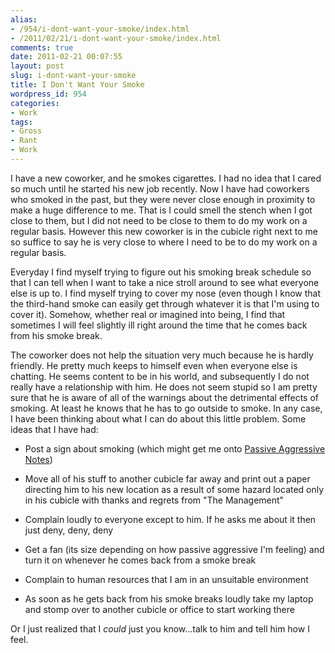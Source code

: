 ```yaml
---
alias:
- /954/i-dont-want-your-smoke/index.html
- /2011/02/21/i-dont-want-your-smoke/index.html
comments: true
date: 2011-02-21 00:07:55
layout: post
slug: i-dont-want-your-smoke
title: I Don't Want Your Smoke
wordpress_id: 954
categories:
- Work
tags:
- Gross
- Rant
- Work
---
```


I have a new coworker, and he smokes cigarettes.  I had no idea that I cared so much until he started his new job recently.  Now I have had coworkers who smoked in the past, but they were never close enough in proximity to make a huge difference to me.  That is I could smell the stench when I got close to them, but I did not need to be close to them to do my work on a regular basis.  However this new coworker is in the cubicle right next to me so suffice to say he is very close to where I need to be to do my work on a regular basis.

Everyday I find myself trying to figure out his smoking break schedule so that I can tell when I want to take a nice stroll around to see what everyone else is up to.  I find myself trying to cover my nose (even though I know that the third-hand smoke can easily get through whatever it is that I'm using to cover it).  Somehow, whether real or imagined into being, I find that sometimes I will feel slightly ill right around the time that he comes back from his smoke break.

The coworker does not help the situation very much because he is hardly friendly.  He pretty much keeps to himself even when everyone else is chatting.  He seems content to be in his world, and subsequently I do not really have a relationship with him.  He does not seem stupid so I am pretty sure that he is aware of all of the warnings about the detrimental effects of smoking.  At least he knows that he has to go outside to smoke.  In any case, I have been thinking about what I can do about this little problem.  Some ideas that I have had:




  * Post a sign about smoking (which might get me onto [Passive Aggressive Notes](http://www.passiveaggressivenotes.com/))


  * Move all of his stuff to another cubicle far away and print out a paper directing him to his new location as a result of some hazard located only in his cubicle with thanks and regrets from "The Management"


  * Complain loudly to everyone except to him.  If he asks me about it then just deny, deny, deny


  * Get a fan (its size depending on how passive aggressive I'm feeling) and turn it on whenever he comes back from a smoke break


  * Complain to human resources that I am in an unsuitable environment


  * As soon as he gets back from his smoke breaks loudly take my laptop and stomp over to another cubicle or office to start working there



Or I just realized that I _could_ just you know...talk to him and tell him how I feel.
